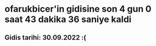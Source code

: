 # ofarukbicer'in gidisine son 4 gun 0 saat 43 dakika 36 saniye kaldi

## Gidis tarihi: 30.09.2022 :(
